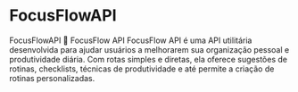 # FocusFlowAPI
FocusFlowAPI 🧠 FocusFlow API FocusFlow API é uma API utilitária desenvolvida para ajudar usuários a melhorarem sua organização pessoal e produtividade diária. Com rotas simples e diretas, ela oferece sugestões de rotinas, checklists, técnicas de produtividade e até permite a criação de rotinas personalizadas.
